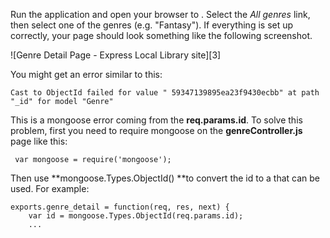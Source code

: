 Run the application and open your browser to . Select the _All genres_ link, then select one of the genres (e.g. "Fantasy"). If everything is set up correctly, your page should look something like the following screenshot.

![Genre Detail Page - Express Local Library site][3]

You might get an error similar to this:
    
    
    Cast to ObjectId failed for value " 59347139895ea23f9430ecbb" at path "_id" for model "Genre"
    

This is a mongoose error coming from the **req.params.id**. To solve this problem, first you need to require mongoose on the **genreController.js** page like this:
    
    
     var mongoose = require('mongoose');
    

Then use **mongoose.Types.ObjectId() **to convert the id to a that can be used. For example:
    
    
    exports.genre_detail = function(req, res, next) {
        var id = mongoose.Types.ObjectId(req.params.id);  
        ...
    
